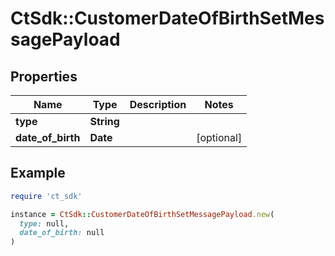 # CtSdk::CustomerDateOfBirthSetMessagePayload

## Properties

| Name | Type | Description | Notes |
| ---- | ---- | ----------- | ----- |
| **type** | **String** |  |  |
| **date_of_birth** | **Date** |  | [optional] |

## Example

```ruby
require 'ct_sdk'

instance = CtSdk::CustomerDateOfBirthSetMessagePayload.new(
  type: null,
  date_of_birth: null
)
```

